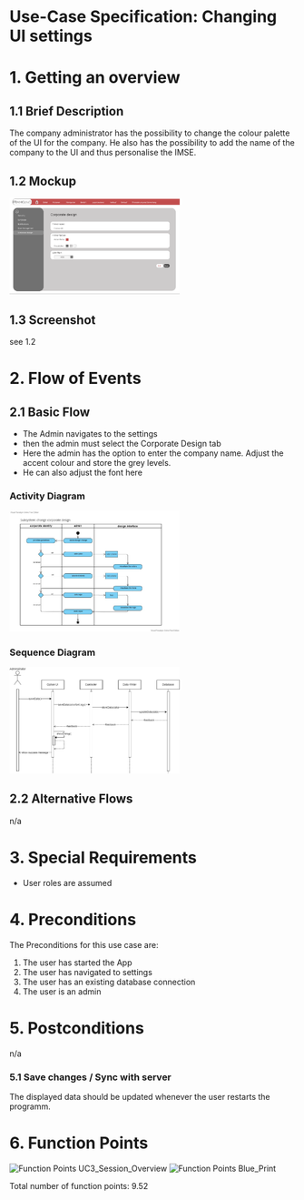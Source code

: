 # Use-Case Specification: Changing UI settings

# 1. Getting an overview

## 1.1 Brief Description
The company administrator has the possibility to change the colour palette of the UI for the company. He also has the possibility to add the name of the company to the UI and thus personalise the IMSE.

## 1.2 Mockup
<img src="data_usecase4/mockup_usecase4.png" alt="Screenshot changing UI settings" width="300"/>

## 1.3 Screenshot
see 1.2

# 2. Flow of Events

## 2.1 Basic Flow
- The Admin navigates to the settings
- then the admin must select the Corporate Design tab
- Here the admin has the option to enter the company name. Adjust the accent colour and store the grey levels. 
- He can also adjust the font here

### Activity Diagram
<img src="data_usecase4/activityDiagram_usecase4.jpg" alt="Screenshot changing UI settings" width="300"/>

### Sequence Diagram
<img src="data_usecase4/sequenceDiagram_usecase4.png" alt="Screenshot sequence diagram changing UI settings" width="300"/>

## 2.2 Alternative Flows
n/a

# 3. Special Requirements
- User roles are assumed 

# 4. Preconditions
The Preconditions for this use case are:
1. The user has started the App
2. The user has navigated to settings
3. The user has an existing database connection
4. The user is an admin

# 5. Postconditions
n/a

### 5.1 Save changes / Sync with server
The displayed data should be updated whenever the user restarts the programm. 

# 6. Function Points
![Function Points UC3_Session_Overview](../function_points/UC3_Overview.png)
<img src="../function_points/Blue_print.png" alt="Function Points Blue_Print" width="500"/>

Total number of function points: 9.52
